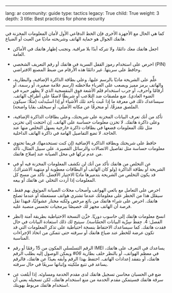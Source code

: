 

---

lang: ar
community: guide
type: tactics
legacy: True
child: True
weight: 3
depth: 3
title: Best practices for phone security 

---

كما هي الحال مع الأجهزة الأخرى فإن الخط الدفاعي الأول لأمان المعلومات المخزنة في هاتفك الجوال هو حماية الهاتف وشريحته ماديًا من العبث أو الضياع.

* اجعل هاتفك معك دائمًا، ولا تتركه أبدًا بلا مراقبة. وتجنب إظهار هاتفك في الأماكن العامة.

* احرص على استخدام رموز القفل السرية في هاتفك أو رقم التعريف الشخصي (PIN) وحافظ على سريتها. غير دائمًا هذه الأرقام من ضبط المصنع الافتراضي.

* علِّم على الشريحة ماديًا بالرسم عليها، وعلي بطاقة الذاكرة الإضافية، والبطارية، والهاتف برمز مميز ويصعب على الغرباء ملاحظته (ارسم علامة صغيرة، أو رسمة، أو أرقامًا وأحرف، أو جرب استخدام قلم الأشعة فوق البنفسجية الذي لا يظهر حبره في الضوء العادي). ضع ملصقات ضد التلاعب أو شريطًا لاصقًا على أطراف الهاتف. سيساعدك ذلك في معرفة ما إذا عُبث بأحد تلك الأشياء أو إذا استُبدلت (مثلًا: سيكون الملصق ممزقًا، أو منحرفًا عن مكانه الأصلي، أو سيخلف بقايا واضحة).

* تأكد من أنك تعرف البيانات المخزنة على شريحتك، وعلى بطاقات الذاكرة الإضافية، وعلى ذاكرة هاتفك. لا تخزن معلومات حساسة على الهاتف. إن احتجت إلى تخزين مثل تلك المعلومات فضعها في بطاقات ذاكرة خارجية يسهل التخلص منها عند الحاجة. لا تضع التفاصيل الهامة في ذاكرة الهاتف الداخلية.

* حافظ على شريحتك وبطاقة الذاكرة الإضافية (إن كنت تستخدمها)، فربما تحتوي معلومات حساسة مثل تفاصيل الاتصالات والرسائل القصيرة. على سبيل المثال، تأكد من عدم تركها في محل الصيانة عند إصلاح هاتفك.

* عن التخلص من هاتفك تأكد من أنك لن تكشف المعلومات المخزنة فيه أو في الشريحة أو بطاقة الذاكرة (ولو كان الهاتف أو البطاقات معطوبة أو منتهية الاشتراك). قد يكون التخلص من الشريحة بتدميرها ماديًا الاختيار الأفضل. تأكد من مسح كل المعلومات إذا أردت التخلي عن هاتفك أو بيعه.

* احرص على التعامل مع بائعي الهواتف وأصحاب محلات الصيانة الموثوق بهم فقط. سيقلل هذا من الخطر على معلوماتك عندما تشتري هواتف مستعملة أو عندما تصلح هاتفك. احرص على شراء هاتفك من بائع مرخص ولكنه مختار عشوائيًا، فبهذا تقل فرصة أن الهاتف مجهز لك خصيصًا ببرمجيات تجسس منصبة عليه.

* انسخ معلومات هاتفك إلى حاسوب دوريًا. خزِّن النسخة الاحتياطية بطريقة آمنة (انظر الفصل: 4. حِفظُ سِرِّية البيانات الحسّاسة). سيتيح لك ذلك استعادة البيانات في حال فقدت هاتفك. كما سيساعدك الاحتفاظ بنسخة احتياطية على تذكر المعلومات التي قد تكون عرضة للخطر عند ضياع هاتفك أو سرقته حتى تتمكن من اتخاذ الإجراءات المناسبة.

* الرقم التسلسلي المكون من 15 رقمًا أو رقم IMEI يساعدك في التعرف على هاتفك، ويمكن الوصول إليه بطلب الرقم ‎*#06*‎ في معظم الهواتف، أو بالنظر خلف بطارية هاتفك، أو بتفقد إعدادات الهاتف. احتفظ بهذا الرقم وأبقه بعيدًا عن هاتفك، فالرقم يساعد في تتبع ملكيته وإثباتها سريعًا في حال سرقته.

* ضع في الحسبان محاسن تسجيل هاتفك لدى مقدم الخدمة ومساوئه. إذا أبلغت عن سرقة هاتفك فسيتمكن مقدم الخدمة من منع استخدام هاتفك، لكن تسجيله يعني أن استخدام هاتفك مربوط بهويتك.

